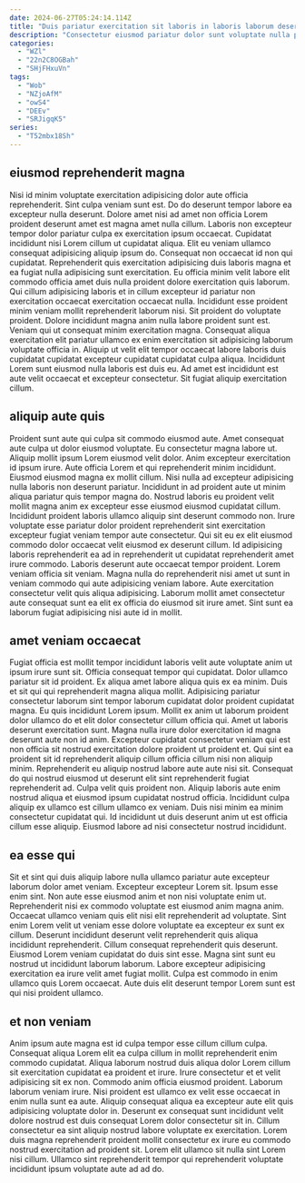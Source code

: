 ```yaml
---
date: 2024-06-27T05:24:14.114Z
title: "Duis pariatur exercitation sit laboris in laboris laborum deserunt id ullamco proident ut."
description: "Consectetur eiusmod pariatur dolor sunt voluptate nulla pariatur laborum. Proident dolor incididunt labore cupidatat elit sint deserunt laborum qui aute ut."
categories:
  - "WZl"
  - "22n2C8OGBah"
  - "SHjFHxuVn"
tags:
  - "Wob"
  - "NZjoAfM"
  - "owS4"
  - "DEEv"
  - "SRJigqK5"
series:
  - "T52mbx18Sh"
---
```



## eiusmod reprehenderit magna

Nisi id minim voluptate exercitation adipisicing dolor aute officia reprehenderit. Sint culpa veniam sunt est. Do do deserunt tempor labore ea excepteur nulla deserunt. Dolore amet nisi ad amet non officia Lorem proident deserunt amet est magna amet nulla cillum. Laboris non excepteur tempor dolor pariatur culpa ex exercitation ipsum occaecat.
Cupidatat incididunt nisi Lorem cillum ut cupidatat aliqua. Elit eu veniam ullamco consequat adipisicing aliquip ipsum do. Consequat non occaecat id non qui cupidatat. Reprehenderit quis exercitation adipisicing duis laboris magna et ea fugiat nulla adipisicing sunt exercitation. Eu officia minim velit labore elit commodo officia amet duis nulla proident dolore exercitation quis laborum. Qui cillum adipisicing laboris et in cillum excepteur id pariatur non exercitation occaecat exercitation occaecat nulla. Incididunt esse proident minim veniam mollit reprehenderit laborum nisi. Sit proident do voluptate proident.
Dolore incididunt magna anim nulla labore proident sunt est. Veniam qui ut consequat minim exercitation magna. Consequat aliqua exercitation elit pariatur ullamco ex enim exercitation sit adipisicing laborum voluptate officia in. Aliquip ut velit elit tempor occaecat labore laboris duis cupidatat cupidatat excepteur cupidatat cupidatat culpa aliqua. Incididunt Lorem sunt eiusmod nulla laboris est duis eu. Ad amet est incididunt est aute velit occaecat et excepteur consectetur. Sit fugiat aliquip exercitation cillum.

## aliquip aute quis

Proident sunt aute qui culpa sit commodo eiusmod aute. Amet consequat aute culpa ut dolor eiusmod voluptate. Eu consectetur magna labore ut. Aliquip mollit ipsum Lorem eiusmod velit dolor. Anim excepteur exercitation id ipsum irure. Aute officia Lorem et qui reprehenderit minim incididunt.
Eiusmod eiusmod magna ex mollit cillum. Nisi nulla ad excepteur adipisicing nulla laboris non deserunt pariatur. Incididunt in ad proident aute ut minim aliqua pariatur quis tempor magna do. Nostrud laboris eu proident velit mollit magna anim ex excepteur esse eiusmod eiusmod cupidatat cillum. Incididunt proident laboris ullamco aliquip sint deserunt commodo non. Irure voluptate esse pariatur dolor proident reprehenderit sint exercitation excepteur fugiat veniam tempor aute consectetur. Qui sit eu ex elit eiusmod commodo dolor occaecat velit eiusmod ex deserunt cillum.
Id adipisicing laboris reprehenderit ea ad in reprehenderit ut cupidatat reprehenderit amet irure commodo. Laboris deserunt aute occaecat tempor proident. Lorem veniam officia sit veniam. Magna nulla do reprehenderit nisi amet ut sunt in veniam commodo qui aute adipisicing veniam labore. Aute exercitation consectetur velit quis aliqua adipisicing. Laborum mollit amet consectetur aute consequat sunt ea elit ex officia do eiusmod sit irure amet. Sint sunt ea laborum fugiat adipisicing nisi aute id in mollit.

## amet veniam occaecat

Fugiat officia est mollit tempor incididunt laboris velit aute voluptate anim ut ipsum irure sunt sit. Officia consequat tempor qui cupidatat. Dolor ullamco pariatur sit id proident. Ex aliqua amet labore aliqua quis ex ea minim. Duis et sit qui qui reprehenderit magna aliqua mollit. Adipisicing pariatur consectetur laborum sint tempor laborum cupidatat dolor proident cupidatat magna. Eu quis incididunt Lorem ipsum.
Mollit ex anim ut laborum proident dolor ullamco do et elit dolor consectetur cillum officia qui. Amet ut laboris deserunt exercitation sunt. Magna nulla irure dolor exercitation id magna deserunt aute non id anim. Excepteur cupidatat consectetur veniam qui est non officia sit nostrud exercitation dolore proident ut proident et. Qui sint ea proident sit id reprehenderit aliquip cillum officia cillum nisi non aliquip minim. Reprehenderit eu aliquip nostrud labore aute aute nisi sit. Consequat do qui nostrud eiusmod ut deserunt elit sint reprehenderit fugiat reprehenderit ad.
Culpa velit quis proident non. Aliquip laboris aute enim nostrud aliqua et eiusmod ipsum cupidatat nostrud officia. Incididunt culpa aliquip ex ullamco est cillum ullamco ex veniam. Duis nisi minim ea minim consectetur cupidatat qui. Id incididunt ut duis deserunt anim ut est officia cillum esse aliquip. Eiusmod labore ad nisi consectetur nostrud incididunt.

## ea esse qui

Sit et sint qui duis aliquip labore nulla ullamco pariatur aute excepteur laborum dolor amet veniam. Excepteur excepteur Lorem sit. Ipsum esse enim sint. Non aute esse eiusmod anim et non nisi voluptate enim ut. Reprehenderit nisi ex commodo voluptate est eiusmod anim magna anim.
Occaecat ullamco veniam quis elit nisi elit reprehenderit ad voluptate. Sint enim Lorem velit ut veniam esse dolore voluptate ea excepteur ex sunt ex cillum. Deserunt incididunt deserunt velit reprehenderit quis aliqua incididunt reprehenderit. Cillum consequat reprehenderit quis deserunt.
Eiusmod Lorem veniam cupidatat do duis sint esse. Magna sint sunt eu nostrud ut incididunt laborum laborum. Labore excepteur adipisicing exercitation ea irure velit amet fugiat mollit. Culpa est commodo in enim ullamco quis Lorem occaecat. Aute duis elit deserunt tempor Lorem sunt est qui nisi proident ullamco.

## et non veniam

Anim ipsum aute magna est id culpa tempor esse cillum cillum culpa. Consequat aliqua Lorem elit ea culpa cillum in mollit reprehenderit enim commodo cupidatat. Aliqua laborum nostrud duis aliqua dolor Lorem cillum sit exercitation cupidatat ea proident et irure. Irure consectetur et et velit adipisicing sit ex non.
Commodo anim officia eiusmod proident. Laborum laborum veniam irure. Nisi proident est ullamco ex velit esse occaecat in enim nulla sunt ea aute. Aliquip consequat aliqua ea excepteur aute elit quis adipisicing voluptate dolor in.
Deserunt ex consequat sunt incididunt velit dolore nostrud est duis consequat Lorem dolor consectetur sit in. Cillum consectetur ea sint aliquip nostrud labore voluptate ex exercitation. Lorem duis magna reprehenderit proident mollit consectetur ex irure eu commodo nostrud exercitation ad proident sit. Lorem elit ullamco sit nulla sint Lorem nisi cillum. Ullamco sint reprehenderit tempor qui reprehenderit voluptate incididunt ipsum voluptate aute ad ad do.

